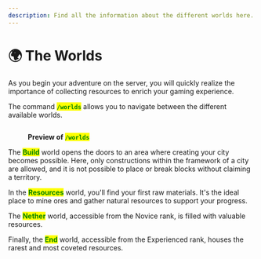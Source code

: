 ```yaml
---
description: Find all the information about the different worlds here.
---
```


# 🌍 The Worlds

As you begin your adventure on the server, you will quickly realize the importance of collecting resources to enrich your gaming experience.

The command <mark style="color:green;">**`/worlds`**</mark> allows you to navigate between the different available worlds.

<figure><img src="../.gitbook/assets/Capture d&#x27;écran 2024-12-03 121822.png" alt=""><figcaption><p><strong>Preview of </strong><mark style="color:green;"><strong><code>/worlds</code></strong></mark></p></figcaption></figure>

The <mark style="color:green;">**Build**</mark> world opens the doors to an area where creating your city becomes possible. Here, only constructions within the framework of a city are allowed, and it is not possible to place or break blocks without claiming a territory.

In the <mark style="color:green;">**Resources**</mark> world, you'll find your first raw materials. It's the ideal place to mine ores and gather natural resources to support your progress.

The <mark style="color:green;">**Nether**</mark> world, accessible from the Novice rank, is filled with valuable resources.

Finally, the <mark style="color:green;">**End**</mark> world, accessible from the Experienced rank, houses the rarest and most coveted resources.

